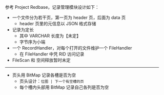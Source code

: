 参考 Project Redbase，记录管理模块设计如下：

+ 一个文件分为若干页，第一页为 header 页，后面为 data 页
  + header 页里的元信息以 JSON 格式存储
+ 记录为定长
  + 其中 VARCHAR 长度为【未定】
  + 字节序为小端
+ 一个 RecordHandler，对每个打开的文件维护一个 FileHandler
  + 在 FileHandler 中凭 RID 访问记录
+ FileScan 和 空间释放暂时未定

----

+ 页头用 BitMap 记录各槽是否为空
  + 页头设计：`位图 | 下一个有空槽的页`
  + 每个槽内头部用 BitMap 记录自己各列是否为空